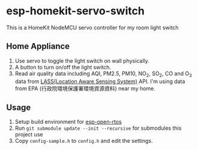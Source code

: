# esp-homekit-servo-switch

This is a HomeKit NodeMCU servo controller for my room light switch

## Home Appliance

1. Use servo to toggle the light switch on wall physically.
2. A button to turn on/off the light switch.
2. Read air quality data including AQI, PM2.5, PM10, NO<sub>2</sub>, SO<sub>2</sub>, CO and O<sub>3</sub> data from [LASS(Location Aware Sensing System)](https://lass-net.org/) API. I'm using data from EPA (行政院環境保護署環境資源資料) near my home.

## Usage

1. Setup build environment for [esp-open-rtos](https://github.com/SuperHouse/esp-open-rtos)
2. Run `git submodule update --init --recursive` for submodules this project use
3. Copy `config-sample.h` to `config.h` and edit the settings.
